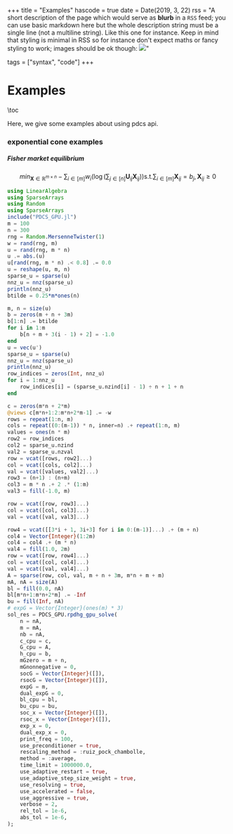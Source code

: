 +++
title = "Examples"
hascode = true
date = Date(2019, 3, 22)
rss = "A short description of the page which would serve as **blurb** in a `RSS` feed; you can use basic markdown here but the whole description string must be a single line (not a multiline string). Like this one for instance. Keep in mind that styling is minimal in RSS so for instance don't expect maths or fancy styling to work; images should be ok though: ![](https://upload.wikimedia.org/wikipedia/en/3/32/Rick_and_Morty_opening_credits.jpeg)"

tags = ["syntax", "code"]
+++


# Examples

\toc

Here, we give some examples about using pdcs api. 



### exponential cone examples
##### Fisher market equilibrium
$$
min_{\mathbf{X}\in\mathbb{R}^{m\times n}} - \sum_{i\in[m]} w_i \left( \log \left( \sum_{j\in[n]}\mathbf{U}_{ij}\mathbf{X}_{ij}\right) \right) \text{s.t.} \sum_{i\in[m]}\mathbf{X}_{ij}=b_j, \mathbf{X}_{ij}\geq 0
$$
```julia
using LinearAlgebra
using SparseArrays
using Random
using SparseArrays
include("PDCS_GPU.jl")
m = 100
n = 300
rng = Random.MersenneTwister(1)
w = rand(rng, m)
u = rand(rng, m * n)
u .= abs.(u)
u[rand(rng, m * n) .< 0.8] .= 0.0
u = reshape(u, m, n)
sparse_u = sparse(u)
nnz_u = nnz(sparse_u)
println(nnz_u)
btilde = 0.25*m*ones(n)

m, n = size(u)
b = zeros(m + n + 3m)
b[1:n] .= btilde
for i in 1:m
    b[n + m + 3(i - 1) + 2] = -1.0
end
u = vec(u')
sparse_u = sparse(u)
nnz_u = nnz(sparse_u)
println(nnz_u)
row_indices = zeros(Int, nnz_u)
for i = 1:nnz_u
    row_indices[i] = (sparse_u.nzind[i] - 1) ÷ n + 1 + n
end

c = zeros(m*n + 2*m)
@views c[m*n+1:2:m*n+2*m-1] .= -w
rows = repeat(1:n, m)
cols = repeat((0:(m-1)) * n, inner=n) .+ repeat(1:n, m)
values = ones(n * m)
row2 = row_indices
col2 = sparse_u.nzind
val2 = sparse_u.nzval
row = vcat([rows, row2]...)
col = vcat([cols, col2]...)
val = vcat([values, val2]...)
row3 = (n+1) : (n+m)
col3 = m * n .+ 2 .* (1:m)  
val3 = fill(-1.0, m)

row = vcat([row, row3]...)
col = vcat([col, col3]...)
val = vcat([val, val3]...)

row4 = vcat([[3*i + 1, 3i+3] for i in 0:(m-1)]...) .+ (m + n)
col4 = Vector{Integer}(1:2m)
col4 = col4 .+ (m * n)
val4 = fill(1.0, 2m)
row = vcat([row, row4]...)
col = vcat([col, col4]...)
val = vcat([val, val4]...)
A = sparse(row, col, val, m + n + 3m, m*n + m + m)
mA, nA = size(A)
bl = fill(0.0, nA)
bl[m*n+1:m*n+2*m] .= -Inf
bu = fill(Inf, nA)
# expG = Vector{Integer}(ones(m) * 3)
sol_res = PDCS_GPU.rpdhg_gpu_solve(
    n = nA,
    m = mA,
    nb = nA,
    c_cpu = c,
    G_cpu = A,
    h_cpu = b,
    mGzero = m + n,
    mGnonnegative = 0,
    socG = Vector{Integer}([]),
    rsocG = Vector{Integer}([]),
    expG = m,
    dual_expG = 0,
    bl_cpu = bl,
    bu_cpu = bu,
    soc_x = Vector{Integer}([]),
    rsoc_x = Vector{Integer}([]),
    exp_x = 0,
    dual_exp_x = 0,
    print_freq = 100,
    use_preconditioner = true,
    rescaling_method = :ruiz_pock_chambolle,
    method = :average,
    time_limit = 1000000.0,
    use_adaptive_restart = true,
    use_adaptive_step_size_weight = true,
    use_resolving = true,
    use_accelerated = false,
    use_aggressive = true,
    verbose = 2,
    rel_tol = 1e-6,
    abs_tol = 1e-6,
);
```